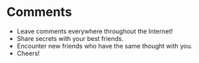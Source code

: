 # Comments
- Leave comments everywhere throughout the Internet!
- Share secrets with your best friends.
- Encounter new friends who have the same thought with you.
- Cheers!

